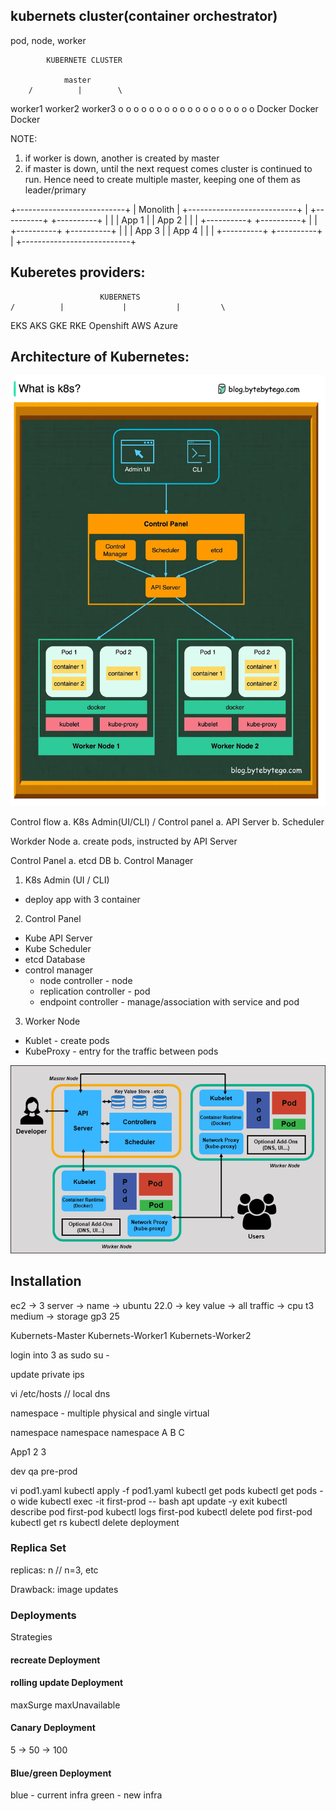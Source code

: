 ## kubernets cluster(container orchestrator)

pod, node, worker

            KUBERNETE CLUSTER

                master
        /          |        \
worker1          worker2         worker3
o o o            o o o           o o o
o o o            o o o           o o o
Docker           Docker          Docker


NOTE: 
1. if worker is down, another is created by master
2. if master is down, until the next request comes cluster is continued to run. Hence need to create multiple master, keeping one of them as leader/primary 


+---------------------------+
|           Monolith        |
+---------------------------+
| +----------+ +----------+ |
| | App 1    | | App 2    | |
| +----------+ +----------+ |
| +----------+ +----------+ |
| | App 3    | | App 4    | |
| +----------+ +----------+ |
+---------------------------+

## Kuberetes providers:

                        KUBERNETS
    /          |             |           |         \          
EKS            AKS          GKE          RKE     Openshift
AWS            Azure        

## Architecture of Kubernetes:

![alt text](image.png)

Control flow
a. K8s Admin(UI/CLI)
        \/
Control panel
a. API Server
b. Scheduler

Workder Node
a. create pods, instructed by API Server

Control Panel
a. etcd DB
b. Control Manager




1. K8s Admin (UI / CLI)
+ deploy app with 3 container

2. Control Panel
+ Kube API Server
+ Kube Scheduler
+ etcd Database
+ control manager
    - node controller - node
    - replication controller - pod
    - endpoint controller - manage/association with service and pod

3. Worker Node
+ Kublet - create pods
+ KubeProxy - entry for the traffic between pods

![alt text](image-1.png)


## Installation 

ec2 -> 3 server -> name -> ubuntu 22.0 -> key value -> all traffic -> cpu t3 medium -> storage gp3 25

Kubernets-Master
Kubernets-Worker1
Kubernets-Worker2

login into 3 as sudo su -

update private ips

vi /etc/hosts // local dns


namespace - multiple physical and single virtual 

namespace   namespace    namespace
A            B              C

App1         2              3

dev          qa             pre-prod


vi pod1.yaml
kubectl apply -f pod1.yaml
kubectl get pods
kubectl get pods -o wide
kubectl exec -it first-prod -- bash
apt update -y
exit
kubectl describe pod first-pod
kubectl logs first-pod
kubectl delete pod first-pod
kubectl get rs
kubectl delete deployment <name>

### Replica Set
replicas: n // n=3, etc

Drawback: image updates


### Deployments

Strategies 
#### recreate  Deployment

#### rolling update Deployment
maxSurge
maxUnavailable   
#### Canary Deployment
5 -> 50 -> 100
#### Blue/green Deployment
blue - current infra
green - new infra